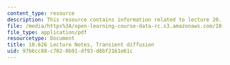 ```yaml
---
content_type: resource
description: This resource contains information related to lecture 20.
file: /media/https%3A/open-learning-course-data-rc.s3.amazonaws.com/10-626-electrochemical-energy-systems-spring-2014/97b6cc88c7020b91df93d8bf2161e61c_MIT10_626S14_S11lec20.pdf
file_type: application/pdf
resourcetype: Document
title: 10.626 Lecture Notes, Transient diffusion
uid: 97b6cc88-c702-0b91-df93-d8bf2161e61c
---
```

